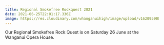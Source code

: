 ```yaml
---
title: Regional Smokefree Rockquest 2021
date: 2021-06-25T22:01:17.336Z
image: https://res.cloudinary.com/whanganuihigh/image/upload/v1620959088/Events/1593662-1863-34.jpg
---
```

Our Regional Smokefree Rock Quest is on Saturday 26 June at the Wanganui Opera House.	

